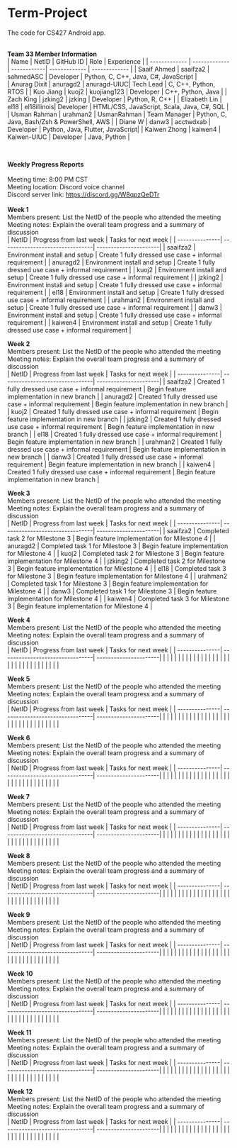 # Term-Project
The code for CS427 Android app. 
<br/>
<br/>

<b>Team 33 Member Information</b>
<br/>
| Name          | NetID         | GitHub ID   | Role          | Experience    |
| ------------- | ------------- | ------------| ------------- | ------------- |
| Saaif Ahmed   |   saaifza2    |  sahmedASC  |   Developer   |  Python, C, C++, Java, C#, JavaScript  |            
| Anurag Dixit  |   anuragd2    | anuragd-UIUC|   Tech Lead   |  C, C++, Python, RTOS  |
| Kuo Jiang     |    kuoj2      | kuojiang123 |   Developer   |  C++, Python, Java  |
| Zach King     |   jzking2     |   jzking    |   Developer   |  Python, R, C++  |
| Elizabeth Lin |    el18       | el18illinois|   Developer   |  HTML/CSS, JavaScript, Scala, Java, C#, SQL |
| Usman Rahman  |   urahman2    | UsmanRahman |  Team Manager |  Python, C, Java, Bash/Zsh & PowerShell, AWS  |
| Diane W       |    danw3      |  acctwdxab  |   Developer   |  Python, Java, Flutter, JavaScript|
| Kaiwen Zhong  |   kaiwen4     | Kaiwen-UIUC |   Developer   |  Java, Python  |

<br/>


<b>Weekly Progress Reports</b>
</br> 
</br>
Meeting time: 8:00 PM CST
</br> 
Meeting location: Discord voice channel
</br>
Discord server link: https://discord.gg/W8qpzQeDTr
</br> 
</br>
<b>Week 1</b>
</br>
Members present: List the NetID of the people who attended the meeting
</br>
Meeting notes: Explain the overall team progress and a summary of discussion
</br>
| NetID          | Progress from last week         | Tasks for next week   |
| ---------------| --------------------------------| ----------------------|
| saaifza2       | Environment install and setup   | Create 1 fully dressed use case + informal requirement |
| anuragd2       | Environment install and setup   | Create 1 fully dressed use case + informal requirement |
| kuoj2          | Environment install and setup   | Create 1 fully dressed use case + informal requirement |
| jzking2        | Environment install and setup   | Create 1 fully dressed use case + informal requirement |
| el18           | Environment install and setup   | Create 1 fully dressed use case + informal requirement |
| urahman2       | Environment install and setup   | Create 1 fully dressed use case + informal requirement |
| danw3          | Environment install and setup   | Create 1 fully dressed use case + informal requirement |
| kaiwen4        | Environment install and setup   | Create 1 fully dressed use case + informal requirement |
</br>


<b>Week 2</b>
</br>
Members present: List the NetID of the people who attended the meeting
</br>
Meeting notes: Explain the overall team progress and a summary of discussion
</br>
| NetID          | Progress from last week         | Tasks for next week   |
| ---------------| --------------------------------| ----------------------|
| saaifza2       | Created 1 fully dressed use case + informal requirement | Begin feature implementation in new branch |
| anuragd2       | Created 1 fully dressed use case + informal requirement | Begin feature implementation in new branch |
| kuoj2          | Created 1 fully dressed use case + informal requirement | Begin feature implementation in new branch |
| jzking2        | Created 1 fully dressed use case + informal requirement | Begin feature implementation in new branch |
| el18           | Created 1 fully dressed use case + informal requirement | Begin feature implementation in new branch |
| urahman2       | Created 1 fully dressed use case + informal requirement | Begin feature implementation in new branch |
| danw3          | Created 1 fully dressed use case + informal requirement | Begin feature implementation in new branch |
| kaiwen4        | Created 1 fully dressed use case + informal requirement | Begin feature implementation in new branch |
</br>


<b>Week 3</b>
</br>
Members present: List the NetID of the people who attended the meeting
</br>
Meeting notes: Explain the overall team progress and a summary of discussion
</br>
| NetID          | Progress from last week         | Tasks for next week   |
| ---------------| --------------------------------| ----------------------|
| saaifza2       | Completed task 2 for Milestone 3 | Begin feature implementation for Milestone 4 |
| anuragd2       | Completed task 1 for Milestone 3 | Begin feature implementation for Milestone 4 |
| kuoj2          | Completed task 2 for Milestone 3 | Begin feature implementation for Milestone 4 |
| jzking2        | Completed task 2 for Milestone 3 | Begin feature implementation for Milestone 4 |
| el18           | Completed task 3 for Milestone 3 | Begin feature implementation for Milestone 4 |
| urahman2       | Completed task 1 for Milestone 3 | Begin feature implementation for Milestone 4 |
| danw3          | Completed task 1 for Milestone 3 | Begin feature implementation for Milestone 4 |
| kaiwen4        | Completed task 3 for Milestone 3 | Begin feature implementation for Milestone 4 |
</br>


<b>Week 4</b>
</br>
Members present: List the NetID of the people who attended the meeting
</br>
Meeting notes: Explain the overall team progress and a summary of discussion
</br>
| NetID          | Progress from last week         | Tasks for next week   |
| ---------------| --------------------------------| ----------------------|
|                |                                 |                       |
|                |                                 |                       |
|                |                                 |                       |
|                |                                 |                       |
|                |                                 |                       |
|                |                                 |                       |
|                |                                 |                       |
|                |                                 |                       |
</br>


<b>Week 5</b>
</br>
Members present: List the NetID of the people who attended the meeting
</br>
Meeting notes: Explain the overall team progress and a summary of discussion
</br>
| NetID          | Progress from last week         | Tasks for next week   |
| ---------------| --------------------------------| ----------------------|
|                |                                 |                       |
|                |                                 |                       |
|                |                                 |                       |
|                |                                 |                       |
|                |                                 |                       |
|                |                                 |                       |
|                |                                 |                       |
|                |                                 |                       |
</br>


<b>Week 6</b>
</br>
Members present: List the NetID of the people who attended the meeting
</br>
Meeting notes: Explain the overall team progress and a summary of discussion
</br>
| NetID          | Progress from last week         | Tasks for next week   |
| ---------------| --------------------------------| ----------------------|
|                |                                 |                       |
|                |                                 |                       |
|                |                                 |                       |
|                |                                 |                       |
|                |                                 |                       |
|                |                                 |                       |
|                |                                 |                       |
|                |                                 |                       |
</br>


<b>Week 7</b>
</br>
Members present: List the NetID of the people who attended the meeting
</br>
Meeting notes: Explain the overall team progress and a summary of discussion
</br>
| NetID          | Progress from last week         | Tasks for next week   |
| ---------------| --------------------------------| ----------------------|
|                |                                 |                       |
|                |                                 |                       |
|                |                                 |                       |
|                |                                 |                       |
|                |                                 |                       |
|                |                                 |                       |
|                |                                 |                       |
|                |                                 |                       |
</br>


<b>Week 8</b>
</br>
Members present: List the NetID of the people who attended the meeting
</br>
Meeting notes: Explain the overall team progress and a summary of discussion
</br>
| NetID          | Progress from last week         | Tasks for next week   |
| ---------------| --------------------------------| ----------------------|
|                |                                 |                       |
|                |                                 |                       |
|                |                                 |                       |
|                |                                 |                       |
|                |                                 |                       |
|                |                                 |                       |
|                |                                 |                       |
|                |                                 |                       |
</br>


<b>Week 9</b>
</br>
Members present: List the NetID of the people who attended the meeting
</br>
Meeting notes: Explain the overall team progress and a summary of discussion
</br>
| NetID          | Progress from last week         | Tasks for next week   |
| ---------------| --------------------------------| ----------------------|
|                |                                 |                       |
|                |                                 |                       |
|                |                                 |                       |
|                |                                 |                       |
|                |                                 |                       |
|                |                                 |                       |
|                |                                 |                       |
|                |                                 |                       |
</br>


<b>Week 10</b>
</br>
Members present: List the NetID of the people who attended the meeting
</br>
Meeting notes: Explain the overall team progress and a summary of discussion
</br>
| NetID          | Progress from last week         | Tasks for next week   |
| ---------------| --------------------------------| ----------------------|
|                |                                 |                       |
|                |                                 |                       |
|                |                                 |                       |
|                |                                 |                       |
|                |                                 |                       |
|                |                                 |                       |
|                |                                 |                       |
|                |                                 |                       |
</br>


<b>Week 11</b>
</br>
Members present: List the NetID of the people who attended the meeting
</br>
Meeting notes: Explain the overall team progress and a summary of discussion
</br>
| NetID          | Progress from last week         | Tasks for next week   |
| ---------------| --------------------------------| ----------------------|
|                |                                 |                       |
|                |                                 |                       |
|                |                                 |                       |
|                |                                 |                       |
|                |                                 |                       |
|                |                                 |                       |
|                |                                 |                       |
|                |                                 |                       |
</br>


<b>Week 12</b>
</br>
Members present: List the NetID of the people who attended the meeting
</br>
Meeting notes: Explain the overall team progress and a summary of discussion
</br>
| NetID          | Progress from last week         | Tasks for next week   |
| ---------------| --------------------------------| ----------------------|
|                |                                 |                       |
|                |                                 |                       |
|                |                                 |                       |
|                |                                 |                       |
|                |                                 |                       |
|                |                                 |                       |
|                |                                 |                       |
|                |                                 |                       |
</br>
